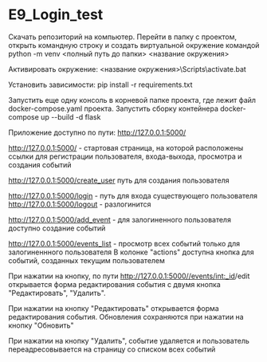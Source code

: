 # E9_Login_test

Скачать репозиторий на компьютер.
Перейти в папку с проектом, открыть командную строку и создать виртуальной окружение командой
python -m venv <полный путь до папки> <название окружения>

Активировать окружение: 
<название окружения>\Scripts\activate.bat

Установить зависимости:
pip install -r requirements.txt

Запустить еще одну консоль в корневой папке проекта, где лежит файл docker-compose.yaml проекта.
Запустить сборку контейнера
docker-compose up --build -d flask

Приложение доступно по пути: http://127.0.0.1:5000/

http://127.0.0.1:5000/ - стартовая страница, на которой расположены ссылки для регистрации пользователя, входа-выхода, просмотра и создания событий 

http://127.0.0.1:5000/create_user путь для создания пользователя

http://127.0.0.1:5000/login - путь для входа существующего пользователя
http://127.0.0.1:5000/logout - разлогинится

http://127.0.0.1:5000/add_event - для залогиненного пользователя доступно создание событий

http://127.0.0.1:5000/events_list - просмотр всех событий только для залогиненнного пользователя
В колонке "actions" доступна кнопка для событий, созданных текущим пользователем

При нажатии на кнопку, по пути http://127.0.0.1:5000//events/<int:_id>/edit открывается форма редактирования события
с двумя кнопка "Редактировать", "Удалить".

При нажатии на кнопку "Редактировать" открывается форма редактирования события.
Обновления сохраняются при нажатии на кнопку "Обновить"

При нажатии на кнопку "Удалить", событие удаляется и пользователь переадресовывается на страницу со списком всех событий
